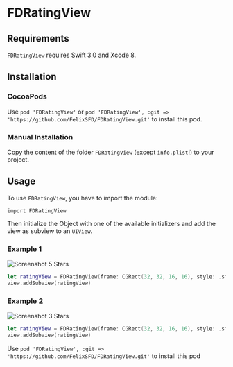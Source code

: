 # FDRatingView

## Requirements
`FDRatingView` requires Swift 3.0 and Xcode 8.

## Installation
### CocoaPods
Use `pod 'FDRatingView'` or `pod 'FDRatingView', :git => 'https://github.com/FelixSFD/FDRatingView.git'` to install this pod.
### Manual Installation
Copy the content of the folder `FDRatingView` (except `info.plist`!) to your project.

## Usage
To use `FDRatingView`, you have to import the module:

`import FDRatingView`

Then initialize the Object with one of the available initializers and add the view as subview to an `UIView`.

### Example 1

![Screenshot 5 Stars](http://i.imgur.com/WlxcJty.png "Screenshot 5 Stars")

```swift
let ratingView = FDRatingView(frame: CGRect(32, 32, 16, 16), style: .star, numberOfStars: 5, fillValue: 2.33, color: .red, lineWidth:0.7, spacing:3.0)
view.addSubview(ratingView)
```

### Example 2

![Screenshot 3 Stars](http://i.imgur.com/cNZmnl3.png "Screenshot 3 Stars")

```swift
let ratingView = FDRatingView(frame: CGRect(32, 32, 16, 16), style: .star, numberOfStars: 3, fillValue: 3, color: .black)
view.addSubview(ratingView)
```
Use `pod 'FDRatingView', :git => 'https://github.com/FelixSFD/FDRatingView.git'` to install this pod
